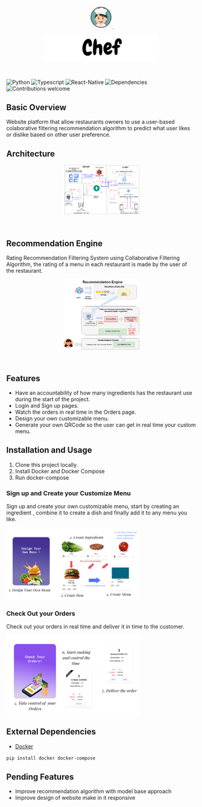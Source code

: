 <p align="center"><img width=12.5% src="https://github.com/camzero94/RestaurantWebAPP/blob/main/media/chef.png"></p>
<p align="center"><img width=60% src="https://github.com/camzero94/RestaurantWebAPP/blob/main/media/Title.png"></p>

&nbsp;&nbsp;&nbsp;&nbsp;&nbsp;&nbsp;&nbsp;&nbsp;&nbsp;&nbsp;&nbsp;&nbsp;&nbsp;&nbsp;&nbsp;&nbsp;&nbsp;&nbsp;

![Python](https://img.shields.io/badge/python-v3.6+-blue.svg)
![Typescript ](https://img.shields.io/badge/typescript-v4.4+-blue.svg)
![React-Native](https://img.shields.io/badge/reactNative-v0.69+-blue.svg)
![Dependencies](https://img.shields.io/badge/dependencies-up%20to%20date-brightgreen.svg)
![Contributions welcome](https://img.shields.io/badge/contributions-welcome-orange.svg)

## Basic Overview

Website platform that allow restaurants owners to use a user-based colaborative filtering recommendation algorithm to predict what user likes or dislike based on other user preference.
## Architecture
<p align ="center"><img src="https://github.com/camzero94/RestaurantWebAPP/blob/main/media/ProjectImage.png" width=40%></p>

<br>

## Recommendation Engine
Rating Recommendation Filtering System using Collaborative Filtering Algorithm, the rating of a menu in each restaurant is made by the user of the restaurant.

<p align="center"><img src="https://github.com/camzero94/RestaurantWebAPP/blob/main/media/recom.png" width=40%></p>

<br>

## Features

* Have an accountability of how many ingredients has the restaurant use during the start of the project.
* Login and Sign up pages.
* Watch the orders in real time in the Orders page.
* Design your own customizable menu.
* Generate your own QRCode so the user can get in real time your custom menu.

## Installation and Usage

<ol>
  <li>Clone this project locally.</li>
  <li>Install Docker and Docker Compose</li>
  <li>Run docker-compose</li>
</ol>

### Sign up and Create your Customize Menu
Sign up and create your own customizable menu, start by creating an ingredient , combine it to create a dish and finally add it to any menu you like.

<img src="https://github.com/camzero94/RestaurantWebAPP/blob/main/media/Own_Menu.png" width=70% height=50%>

### Check Out your Orders
Check out your orders in real time and deliver it in time to the customer.

<img src="https://github.com/camzero94/RestaurantWebAPP/blob/main/media/Own_Orders.png" width=70% height=50%>

## External Dependencies

* [Docker](https://www.docker.com/)
```bash
pip install docker docker-compose
```
## Pending Features
- Improve recommendation algorithm with model base approach
- Improve design of website make in it responsive 

